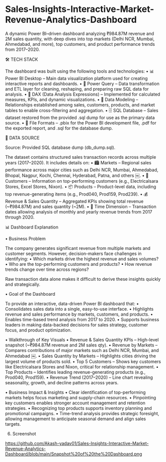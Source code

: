 
# Sales-Insights-Interactive-Market-Revenue-Analytics-Dashboard
A dynamic Power BI–driven dashboard analyzing ₹984.87M revenue and 2M sales quantity, with deep dives into top markets (Delhi NCR, Mumbai, Ahmedabad, and more), top customers, and product performance trends from 2017–2020.

🛠️ TECH STACK

The dashboard was built using the following tools and technologies:
	•	📊 Power BI Desktop – Main data visualization platform used for creating interactive reports and dashboards.
	•	📂 Power Query – Data transformation and ETL layer for cleaning, reshaping, and preparing raw SQL data for analysis.
	•	🧠 DAX (Data Analysis Expressions) – Implemented for calculated measures, KPIs, and dynamic visualizations.
	•	📝 Data Modeling – Relationships established among sales, customers, products, and market tables to enable cross-filtering and aggregation.
	•	🗄️ SQL Database – Sales dataset restored from the provided .sql dump for use as the primary data source.
	•	📁 File Formats – .pbix for the Power BI development file, .pdf for the exported report, and .sql for the database dump.

 📂 DATA SOURCE

Source: Provided SQL database dump (db_dump.sql).

The dataset contains structured sales transaction records across multiple years (2017–2020). It includes details on:
	•	🏙️ Markets – Regional sales performance across major cities such as Delhi NCR, Mumbai, Ahmedabad, Bhopal, Nagpur, Kochi, Chennai, Hyderabad, Patna, and others ￼.
	•	👥 Customers – Information on top-performing customers (e.g., Electricalsara Stores, Excel Stores, Nixon).
	•	📦 Products – Product-level data, including top revenue-generating items (e.g., Prod040, Prod159, Prod239).
	•	💰 Revenue & Sales Quantity – Aggregated KPIs showing total revenue (~₹984.87M) and sales quantity (~2M).
	•	📅 Time Dimension – Transaction dates allowing analysis of monthly and yearly revenue trends from 2017 through 2020.

 📊 Dashboard Explanation

• Business Problem

The company generates significant revenue from multiple markets and customer segments. However, decision-makers face challenges in identifying:
	•	Which markets drive the highest revenue and sales volumes?
	•	Who are the top-performing customers and products?
	•	How revenue trends change over time across regions?

Raw transaction data alone makes it difficult to derive these insights quickly and strategically.

• Goal of the Dashboard

To provide an interactive, data-driven Power BI dashboard that:
	•	Consolidates sales data into a single, easy-to-use interface.
	•	Highlights revenue and sales performance by markets, customers, and products.
	•	Enables time-based trend analysis from 2017 to 2020.
	•	Supports business leaders in making data-backed decisions for sales strategy, customer focus, and product optimization.

• Walkthrough of Key Visuals
	•	Revenue & Sales Quantity KPIs – High-level snapshot (~₹984.87M revenue and 2M sales qty).
	•	Revenue by Markets – Compares contributions of major markets such as Delhi NCR, Mumbai, and Ahmedabad ￼.
	•	Sales Quantity by Markets – Highlights cities driving the largest volume of products sold.
	•	Top 5 Customers – Shows key customers like Electricalsara Stores and Nixon, critical for relationship management.
	•	Top Products – Identifies leading revenue-generating products (e.g., Prod040, Prod159).
	•	Revenue Trend (2017–2020) – Line chart revealing seasonality, growth, and decline patterns across years.

• Business Impact & Insights
	•	Clear identification of top-performing markets helps focus marketing and supply-chain resources.
	•	Pinpointing key customers enables stronger account management and retention strategies.
	•	Recognizing top products supports inventory planning and promotional campaigns.
	•	Time-trend analysis provides strategic foresight, allowing management to anticipate seasonal demand and align sales targets.
 
 6. Screenshot
    
 https://github.com/Akash-yadav01/Sales-Insights-Interactive-Market-Revenue-Analytics-Dashboard/blob/main/Snapshot%20of%20the%20Dashboard.png
